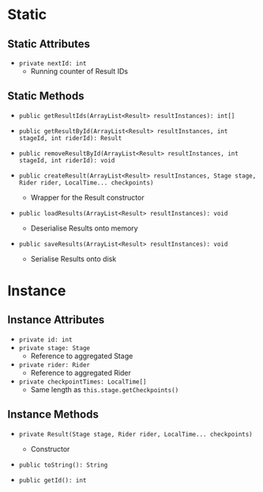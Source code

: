 # Static
## Static Attributes
- `private nextId: int`
	- Running counter of Result IDs
## Static Methods
- `public getResultIds(ArrayList<Result> resultInstances): int[]`

- `public getResultById(ArrayList<Result> resultInstances, int stageId, int riderId): Result`
- `public removeResultById(ArrayList<Result> resultInstances, int stageId, int riderId): void`
- `public createResult(ArrayList<Result> resultInstances, Stage stage, Rider rider, LocalTime... checkpoints)`
	- Wrapper for the Result constructor

- `public loadResults(ArrayList<Result> resultInstances): void`
	- Deserialise Results onto memory
- `public saveResults(ArrayList<Result> resultInstances): void`
	- Serialise Results onto disk
# Instance
## Instance Attributes
- `private id: int`
- `private stage: Stage`
	- Reference to aggregated Stage
- `private rider: Rider`
	- Reference to aggregated Rider
- `private checkpointTimes: LocalTime[]`
	- Same length as `this.stage.getCheckpoints()`
## Instance Methods
- `private Result(Stage stage, Rider rider, LocalTime... checkpoints)`
	- Constructor

- `public toString(): String`
- `public getId(): int`